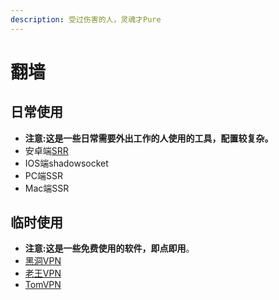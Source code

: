 ```yaml
---
description: 受过伤害的人，灵魂才Pure
---
```


# 翻墙

## 日常使用

* **注意:这是一些日常需要外出工作的人使用的工具，配置较复杂。**
* 安卓端[SRR](http://file.liuzhengdong.top/?/%E7%BF%BB%E5%A2%99/SSR_3.3.6.2.apk)
* IOS端shadowsocket
* PC端SSR
* Mac端SSR

## 临时使用

* **注意:这是一些免费使用的软件，即点即用**。
* [黑洞VPN](http://file.liuzhengdong.top/?/%E7%BF%BB%E5%A2%99/%E8%99%AB%E6%B4%9E%20VPN_6.2.5.5.apk)
* [老王VPN](http://file.liuzhengdong.top/?/%E7%BF%BB%E5%A2%99/%E8%80%81%E7%8E%8BVPN_2.0.7.apk)
* [TomVPN](http://file.liuzhengdong.top/?/%E7%BF%BB%E5%A2%99/TomVPN_1.4.7.apk)

